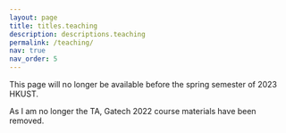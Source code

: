 ```yaml
---
layout: page
title: titles.teaching
description: descriptions.teaching
permalink: /teaching/
nav: true
nav_order: 5
---
```


This page will no longer be available before the spring semester of 2023 HKUST.

As I am no longer the TA, Gatech 2022 course materials have been removed.
